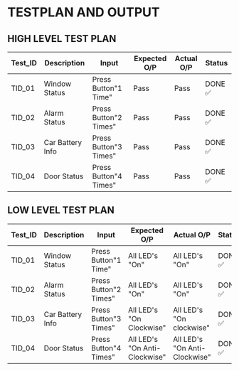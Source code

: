 # **TESTPLAN AND OUTPUT**

## **HIGH LEVEL TEST PLAN**

|Test_ID|Description|Input|Expected O/P|Actual O/P|Status|
---|---|---|---|---|---|
|TID_01|Window Status|Press Button"1 Time"|Pass|Pass|DONE :white_check_mark:|
|TID_02|Alarm Status|Press Button"2 Times"|Pass|Pass|DONE :white_check_mark:|
|TID_03|Car Battery Info|Press Button"3 Times"|Pass|Pass|DONE :white_check_mark:|
|TID_04|Door Status|Press Button"4 Times"|Pass|Pass|DONE :white_check_mark:|


## **LOW LEVEL TEST PLAN**

|Test_ID|Description|Input|Expected O/P|Actual O/P|Status|
---|---|---|---|---|---|
|TID_01|Window Status|Press Button"1 Time"|All LED's "On"|All LED's "On"|DONE :white_check_mark:|
|TID_02|Alarm Status|Press Button"2 Times"|All LED's "On"|All LED's "On"|DONE :white_check_mark:|
|TID_03|Car Battery Info|Press Button"3 Times"|All LED's "On Clockwise"|All LED's "On clockwise"|DONE :white_check_mark:|
|TID_04|Door Status|Press Button"4 Times"|All LED's "On Anti-Clockwise"|All LED's "On Anti-Clockwise"|DONE :white_check_mark:|

